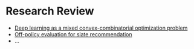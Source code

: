 # Research Review
- [Deep learning as a mixed convex-combinatorial optimization problem](../deep-learning/deep-learning-mixed-convex-combinatorial-optimization.ipynb)
- [Off-policy evaluation for slate recommendation](off-policy-evaluation-for-slate-recommendation.ipynb)
- ...
